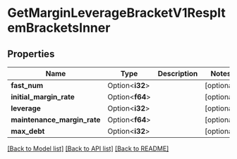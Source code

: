 # GetMarginLeverageBracketV1RespItemBracketsInner

## Properties

Name | Type | Description | Notes
------------ | ------------- | ------------- | -------------
**fast_num** | Option<**i32**> |  | [optional]
**initial_margin_rate** | Option<**f64**> |  | [optional]
**leverage** | Option<**i32**> |  | [optional]
**maintenance_margin_rate** | Option<**f64**> |  | [optional]
**max_debt** | Option<**i32**> |  | [optional]

[[Back to Model list]](../README.md#documentation-for-models) [[Back to API list]](../README.md#documentation-for-api-endpoints) [[Back to README]](../README.md)


